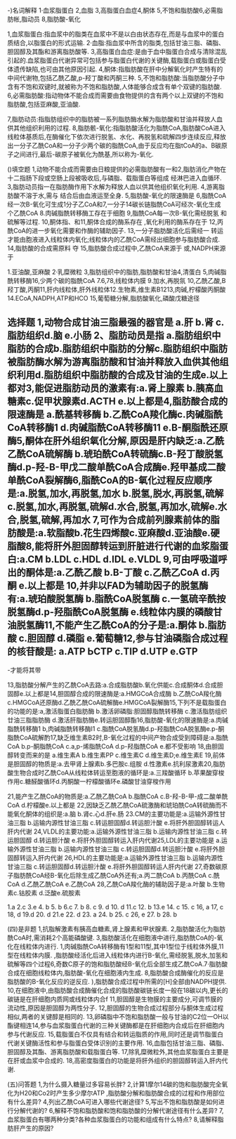 -)名词解释
1·血浆脂蛋白 2,血脂 3,高脂蛋白血症4,酮体 5,不饱和脂肪酸6,必需脂肪帐,脂动员 8,脂肪酸-氧化

1,血浆脂蛋白:指血浆中的脂类在血浆中不是以白由状态存在,而是与血浆中的蛋白质结合,以脂蛋白的形式运输.
2·血脂:指血浆中所含的脂类,包括甘油三脂、磷脂、胆固醇及其酯和游离脂肪酸等.
3,高脂蛋白血症:是由于血中脂蛋白合成与清除混乱引起的.血浆脂蛋白代谢异常可包括参与脂蛋白代谢的关键酶,载脂蛋白或脂蛋白受体遗传缺陷,也可由其他原因引起.
4,酮体:指脂肪酸在肝中分解氧化时产生特有的中间代谢物,包括乙酰乙酸,p-羟丁酸和丙酮三种.
5,不饱和脂肪酸:当脂肪酸分子中含有不饱和双键时,就被称为不饱和脂肪酸,人体能够合成含有单个双键的脂肪酸.
6,必需脂肪酸:指动物体不能合成而需要由食物提供的含有两个以上双键的不饱和脂肪酸,包括亚麻酸,亚油酸.

7,脂肪动员:指脂肪组织中的脂肪被一系列脂肪酶水解为脂肪酸和甘油并释放人血供其他组织利用的过程.
8,脂肪骸-氧化:指脂肪酸活化为脂酰CoA,脂肪酸CoA进入线粒体基质后,在酶催化下依次进行脱氢、水化、再脱氢和硫解四步连续反应,释放出一分子乙酰CoA和一分子少两个碳的脂酰CoA,由于反应均在脂tCoA的a、B碳原子之间进行,最后-碳原子被氧化为酰基,所以称为-氧化.

()填空题
1,动物不能合成而需要由日粮提供的必需脂肪酸有一和2,脂肪消化产物在十二指肠下段或空肠上段被吸收后,与磷脂、载脂蛋白等组成 经淋巴进入血循环.
3,脂肪动员指一在脂肪酶作用下水解为释放人血以供其他组织氧化利用.
4,游离脂肪酸不溶于水,需与
结合后由血液运至全身.
5,脂肪酸-氧化的限速酶是
6,脂酰CoA经一次B-氧化可生成1分子乙CoA和7,一分子14碳长链脂酰CoA可经次-氧化生成
个乙酰CoA
8.肉碱脂酰转移酶工存在于细胞
9,脂酰CoA每一次B-氧化需经脱氢
和硫解等过程.
10,酮体指、和11,酮体合成的酶系存在
,氧化利用的酶系存在于
12,丙酰CoA的进一步氧化需要和作酶的辅助因子.
13,一分子脂肪酸活化后需经一 转运才能由胞液进入线粒体内氧化;线粒体内的乙酰CoA需经出细胞参与脂肪酸合成.
14,脂肪酸的合成需原料
夺
15,脂肪酸合成过程中,乙酰CoA来源于
或,NADPH来源于

1.亚油酸,亚麻酸
2·乳糜微粒
3,脂肪组织中的脂肪,脂肪酸和甘油4,清蛋白
5,肉碱脂酰转移酶16,少两个碳的脂酰CoA
7.6,78,线粒体内膜
9.加水,再脱氛
10,乙酰乙酸,B羟丁酸,丙酮11,肝内线粒体,肝外线粒体12.生物素,维生素B1213,肉碱,柠檬酸丙酮酸
14.ECoA,NADPH,ATP和HCO
15,葡萄糖分解,脂肪酸氧化,磷酸戊糖途径

选择题
1,动物合成甘油三脂最强的器官是
a.肝 b.肾 c.脂肪组织d.脑 e.小肠
2、脂肪动员是指
a.脂肪组织中脂肪的合成b.脂肪组织中脂肪的分解c.脂肪组织中脂肪被脂肪酶水解为游离脂肪酸和甘油并释放入血供其他组织利用d.脂肪组织中脂肪酸的合成及甘油的生成e.以上都对3,能促进脂肪动员的激素有:a.肾上腺素 b.胰高血糖素c.促甲状腺素d.ACTH e.以上都是4,脂肪酸合成的限速酶是
a.酰基转移酶 b.乙酰CoA羧化酶c.肉碱脂酰CoA转移酶1
d.肉碱脂酰CoA转移酶11 e.B-酮脂酰还原酶5,酮体在肝外组织氧化分解,原因是肝内缺乏:a.乙酰乙酰CoA硫解酶 b.琥珀酰CoA转硫酶c.B-羟丁酸脱氢酶d.p-羟-B-甲戊二酸单酰CoA合成酶e.羟甲基成二酸单酰CoA裂解酶6,脂酰CoA的B-氧化过程反应顺序是:a.脱氢,加水,再脱氢,加水 b.脱氢,脱水,再脱氢,硫解c.脱氢,加水,再脱氢,硫解d.水合,脱氢,再加水,硫解e.水合,脱氢,硫解,再加水
7,可作为合成前列腺素前体的脂肪酸是:a.软脂酸b.花生四烯酸c.亚麻酸d.亚油酸e.硬脂酸8,能将肝外胆固醇转运到肝脏进行代谢的血浆脂蛋白:a.CM b.LDL c.HDL d.IDL e.VLDL
9,可由呼吸道呼出的酮体是:a.乙酰乙酸 b.B-丁酸 c.乙酰乙CoA d.丙酮 e.以上都是
10,并非以FAD为辅助因子的脱氢酶有:a.琥珀酸脱氢酶 b.脂酰CoA脱氢酶 c.一氢硫辛酰按脱氢酶d.p-羟脂酰CoA脱氢酶 e.线粒体内膜的磷酸甘油脱氢酶11,不能产生乙酰CoA的分子是:a.酮体 b.脂肪酸 c.胆固醇 d.磷脂 e.葡萄糖12,参与甘油磷脂合成过程的核苷酸是:
а.АТР ЬСТР с.TIP d.UTP е.GТP
-
-才能将其带

13,脂肪酸分解产生的乙酰CoA去路:a.合成脂肪酸b.氧化供能c.合成酮体d.合成胆固醇e.以上都是14,胆固醇合成的限速酶是:a.HMGCoA合成酶 b.乙酰CoA羧化酶c.HMGCoA还原酶d.乙酰乙酰CoA硫解酶e.HMGCoA裂解酶15,下列不是载脂蛋白的功能的是:a,激活脂蛋白脂肪酶
b.激活卵磷脂:胆固醇脂酰转移酶
c.激活脂肪组织廿油三脂脂肪酶 d.激活肝脂肪酶e.转运胆固醇酯16,脂肪酸-氧化的限速酶是:a.肉碱脂酰转移酶1 b,肉碱脂酰转移酶I1 c.脂酰CoA脱氢酶d.p-羟脂酰CoA脱氢酶e.p-酮脂酰CoA硫解酌17,缺乏维生素B2时,B-氧化过程的中间产物合成受到障碍是:a.脂酰CoA b.p-酮脂酰CoA c.a,p-烯脂酰CoA d.p-羟脂酰CoA e.都不受影响
18,由胆固醇转变而来的是
a.维生素A b.维生素PP c.维生素C d.维生素D;e.维生素E
19,前体是胆固醇的物质是:a.去甲肾上腺素b.多巴胺c.组胺 d.性激素e.抗利尿激素20,脂肪酸生物合成时乙酰CoA从线粒体转运至胞液的循环是:a.三羧酸循环 b.苹果酸穿梭作用c.糖醛酸循环d.丙酮酸一柠檬酸循环e.磷酸甘油穿梭作用

21,能产生乙酰CoA的物质是:a.乙酰乙酰CoA b.脂酰CoA c.B-羟-B-甲-成二酸单酰CoA d.柠檬酸e.以上都是
22,因缺乏乙酰乙酰CoA硫激酶和琥珀酰CoA转硫酶而不能氧化酮体的组织是:a.脑 b.肾c.心d.肝e.肠
23.CM的主要功能是:a.运输外源性甘油三脂 b.运输内源性甘油三脂 c.转运胆固醇d.转运胆汁酸 e.将肝外胆固醇转运人肝内代谢
24,VLDL的主要功能:a.运输外源性甘油三脂 b.运输内源性甘油三脂
c.转运胆固醇 d.转运胆汁酸 e.将肝外胆固醇转运入肝内代谢25,LDL的主要功能是
a.运输外源性甘油三脂 b.运输内源性甘油三脂 c.转运胆固醇d.转运胆汁酸 e.将肝外胆固醇转运入肝内代谢
26,HDL的主要功能是:a.运输外源性甘油三脂 b.运输内源性甘油三脂 c.转运胆固醇d.转运胆汁酸 e.将肝外胆固醇转运人肝内代谢
27,奇数碳原子脂肪酰CoA经B-氧化后除生成乙酰CoA外还有;a.丙二酰CoA b.丙酰CoA c.酰CoA d.乙酰乙酰CoA e.乙酰CoA
28,乙酰CoA羧化酶的辅助因子是:a.叶酸 b.生物素c.钴胶素 d.泛酸e.硫胺素

1.a 2.c 3.e 4. b 5. b
6.c 7. b 8. c 9. d 10. d 
11.c 12. b 13.e 14. c 15. c
16, a 17, c 18, d 19.d 20. d 
21.e 22. d 23. a 24. b 25. c 
26, e 27. b 28. b

(四)是非题
1,抗脂解激素有胰高血糖素,肾上腺素和甲状腺素.
2,脂肪酸活化为脂肪酰CoA时,需消耗2个高能磷酸键.
3,脂肪酸活化在细胞液中进行,脂肪酰CoA的-氧化在线粒体内进行.
1,肉碱脂酰CoA转移酶有1型和11型,其中1型位于线粒体外膜,11型在线粒体内膜.
,脂肪酸经活化后进入线粒体内进行B-氧化,需经脱氢,脱水,加氢和硫解等四个过程6,奇数C原子的饱和脂肪酸经B-氧化后全部生成乙酰CoA.7·脂肪酸合成在细胞线粒体内,脂肪酸-氧化在细胞液内生成.
8,脂肪酸合成酶催化的反应是脂肪酸的B-氧化反应的逆反应.
),脂肪酸合成过程中所需的[H]全部由NADPH提供.
10,在细胞液中,由脂肪酸合成酶催化合成的脂肪酸碳链长度一般在18碳以内,更长的碳链是在肝细胞内质网或线粒体内合f
11,胆固醇是生物膜的主要成分,可调节膜的流动性,原因是胆固醇为两性分子.
12,胆固醇的生物合成过程部分与酮体生成过程相似,两者的关键醇是相同的.
13,卵磷脂中不饱和脂肪酸一般与甘油的C2位一OH以酯键相连14,参与血浆脂蛋白代谢的三种关键酶都是在肝细胞内合成后在肝细胞内参与代谢反应.
15,载脂蛋白不仅具有结合和转运脂质的作用,同时还是调节脂蛋白代谢关键酶活性和参与脂蛋白受体识别的主要作用.
16,血脂包括甘油三脂、磷脂、胆固醇及其酯、游离脂肪酸和载脂蛋白等.
17,除乳糜微粒外,其他血浆脂蛋白主要是在肝或血浆中合成的.
18,高密度脂蛋白的功能是将肝外组织的胆固醇转运入肝内代谢.

(五)问答题
1,为什么摄入糖量过多容易长胖?
2,计算1摩尔14碳的饱和脂肪酸完全氧化为H20和Co2时产生多少摩尔ATP
,脂肪酸分解和脂肪酸合成的过程和作用部位有什么差异?
4,列出乙酰CoA可进入哪些代谢途径?
5,写出不饱和脂肪酸是如何进行分解代谢的?
6,解释不饱和脂肪酸和饱和脂肪酸的分解代谢途径有什么差异?
7,血浆脂蛋白有哪两种分类?各种血浆脂蛋白的功能和组成有什么特点?
8,请解释脂肪肝产生的原因?